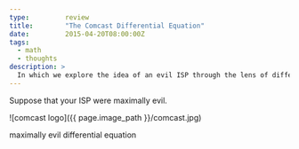 ```yaml
---
type:         review
title:        "The Comcast Differential Equation"
date:         2015-04-20T08:00:00Z
tags:
  - math
  - thoughts
description: >
  In which we explore the idea of an evil ISP through the lens of differential equations.
---
```


Suppose that your ISP were maximally evil.

![comcast logo]({{ page.image_path }}/comcast.jpg)

maximally evil differential equation

<div id="jxgbox" style="margin: auto; width: 400px; height: 400px"></div>
<script type="text/javascript" src="//cdnjs.cloudflare.com/ajax/libs/jsxgraph/0.99.3/jsxgraphcore.js"></script>
<script type="text/javascript">
var board = JXG.JSXGraph.initBoard('jxgbox', {boundingbox: [0, 10, 10, 0], axis: false, grid: false, showCopyright: false});
var p0 =  board.create('point',
  [
    function () {
      var coords = new JXG.Coords(JXG.COORDS_BY_SCREEN, [0, board.canvasHeight], board);
      return coords.usrCoords;
    }
  ],
  {needsRegularUpdate: false, visible: false}
);

var pX = board.create('point',
  [
    function () {
      var coords = new JXG.Coords(JXG.COORDS_BY_SCREEN, [board.canvasWidth, board.canvasHeight], board);
      return coords.usrCoords;
    }
  ],
  {needsRegularUpdate: false, visible: false}
);

var pY = board.create('point',
  [
    function () {
      var coords = new JXG.Coords(JXG.COORDS_BY_SCREEN, [0, 0], board);
      return coords.usrCoords;
    }
  ],
  {needsRegularUpdate: false, visible: false}
);


var xAxis = board.create('axis', [p0, pX],
  {
    ticks: { drawZero: true, label: { offset: [0, 8] } }
  }
);
var yAxis = board.create('axis', [p0, pY],
  {
    ticks: { drawZero: true }
  }
);
// time
var t = board.create('slider', [[0.8, 9.7], [2.5, 9.7], [1, 5, 100]],
  {
    name: 'time remaining',
    snapWidth: 1,
    precision: 0,
    point1: { frozen: true },
    point2: { frozen: true },
  }
);
// size of download
var k = board.create('slider', [[0.8, 9.2], [2.5, 9.2], [1, 6, 100]],
  {
    name: 'download size',
    snapWidth: 1,
    precision: 0,
    point1: { frozen: true },
    point2: { frozen: true },
  }
);

board.create('functiongraph',
  [
    // y = -k * e(-x/T) + k
    function(x) { return -k.Value()*Math.exp(-x/t.Value()) + k.Value(); },
    0
  ]
);

// asymptote
board.create('functiongraph',
  [
    // y = k
    function(x) { return k.Value(); }
  ],
  {dash:1}
);

function getAestheticBoundingBox() {
  var kMag = k.Value();
  var tMag = t.Value();
  var safeMinimum = 10;
  var limit = Math.max(safeMinimum, 1.15 * Math.max(k.Value(), t.Value()));
  
  return [0, Math.ceil(limit), Math.ceil(limit), 0];
}

k.on('drag', function() {
  board.setBoundingBox(getAestheticBoundingBox());
});

t.on('drag', function() {
  board.setBoundingBox(getAestheticBoundingBox());
});
</script>